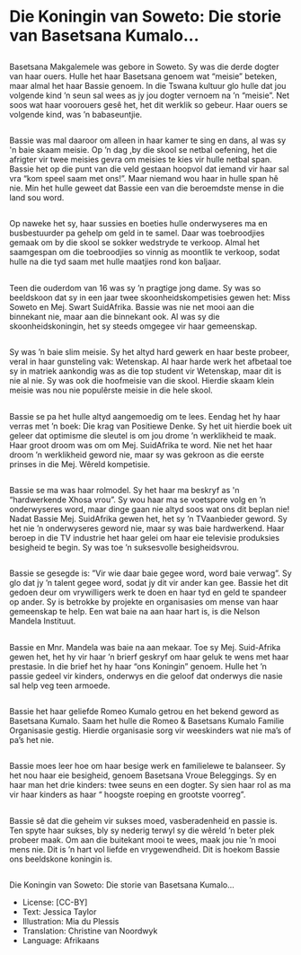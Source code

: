 # Die Koningin van Soweto: Die storie van Basetsana Kumalo...

##
Basetsana Makgalemele was gebore
in Soweto. Sy was die derde dogter
van haar ouers. Hulle het haar
Basetsana genoem wat “meisie”
beteken, maar almal het haar
Bassie genoem. In die Tswana
kultuur glo hulle dat jou volgende
kind ’n seun sal wees as jy jou
dogter vernoem na ’n “meisie”.
Net soos wat haar voorouers gesê
het, het dit werklik so gebeur. Haar
ouers se volgende kind, was ’n
babaseuntjie.

##
Bassie was mal daaroor om alleen
in haar kamer te sing en dans, al
was sy 'n baie skaam meisie.
Op ’n dag ,by die skool se netbal
oefening, het die afrigter vir twee
meisies gevra om meisies te kies vir
hulle netbal span. Bassie het op die
punt van die veld gestaan hoopvol
dat iemand vir haar sal vra “kom
speel saam met ons!”.
Maar niemand wou haar in hulle
span hê nie.
Min het hulle geweet dat Bassie een
van die beroemdste mense in die
land sou word.

##
Op naweke het sy, haar sussies en
boeties hulle onderwyseres ma en
busbestuurder pa gehelp om geld in
te samel. Daar was toebroodjies
gemaak om by die skool se sokker
wedstryde te verkoop. Almal het
saamgespan om die toebroodjies so
vinnig as moontlik te verkoop, sodat
hulle na die tyd saam met hulle
maatjies rond kon baljaar.

##
Teen die ouderdom van 16 was sy
’n pragtige jong dame. Sy was so
beeldskoon dat sy in een jaar twee
skoonheidskompetisies gewen het:
Miss Soweto en Mej. Swart SuidAfrika.
Bassie was nie net mooi aan die
binnekant nie, maar aan die
binnekant ook. Al was sy die
skoonheidskoningin, het sy steeds
omgegee vir haar gemeenskap.

##
Sy was ’n baie slim meisie. Sy het
altyd hard gewerk en haar beste
probeer, veral in haar gunsteling
vak: Wetenskap. Al haar harde werk
het afbetaal toe sy in matriek
aankondig was as die top student
vir Wetenskap, maar dit is nie al
nie. Sy was ook die hoofmeisie van
die skool. Hierdie skaam klein
meisie was nou nie populêrste
meisie in die hele skool.

##
Bassie se pa het hulle altyd
aangemoedig om te lees. Eendag
het hy haar verras met ’n boek: Die
krag van Positiewe Denke. Sy het
uit hierdie boek uit geleer dat
optimisme die sleutel is om jou
drome ’n werklikheid te maak. Haar
groot droom was om om Mej. SuidAfrika te word. Nie net het haar
droom ’n werklikheid geword nie,
maar sy was gekroon as die eerste
prinses in die Mej. Wêreld
kompetisie.

##
Bassie se ma was haar rolmodel. Sy
het haar ma beskryf as 'n
“hardwerkende Xhosa vrou”. Sy
wou haar ma se voetspore volg en
’n onderwyseres word, maar dinge
gaan nie altyd soos wat ons dit
beplan nie! Nadat Bassie Mej. SuidAfrika gewen het, het sy ’n TVaanbieder geword. Sy het nie ’n
onderwyseres geword nie, maar sy
was baie hardwerkend. Haar beroep
in die TV industrie het haar gelei om
haar eie televisie produksies
besigheid te begin. Sy was toe ’n
suksesvolle besigheidsvrou.

##
Bassie se gesegde is: ”Vir wie daar
baie gegee word, word baie
verwag”. Sy glo dat jy ’n talent
gegee word, sodat jy dit vir ander
kan gee. Bassie het dit gedoen deur
om vrywilligers werk te doen en
haar tyd en geld te spandeer op
ander. Sy is betrokke by projekte en
organisasies om mense van haar
gemeenskap te help. Een wat baie
na aan haar hart is, is die Nelson
Mandela Instituut.

##
Bassie en Mnr. Mandela was baie na
aan mekaar. Toe sy Mej. Suid-Afrika
gewen het, het hy vir haar ’n brierf
geskryf om haar geluk te wens met
haar prestasie. In die brief het hy
haar “ons Koningin” genoem. Hulle
het ’n passie gedeel vir kinders,
onderwys en die geloof dat
onderwys die nasie sal help veg
teen armoede.

##
Bassie het haar geliefde Romeo
Kumalo getrou en het bekend
geword as Basetsana Kumalo. Saam
het hulle die Romeo & Basetsans
Kumalo Familie Organisasie gestig.
Hierdie organisasie sorg vir
weeskinders wat nie ma’s of pa’s
het nie.

##
Bassie moes leer hoe om haar
besige werk en familielewe te
balanseer. Sy het nou haar eie
besigheid, genoem Basetsana
Vroue Beleggings. Sy en haar man
het drie kinders: twee seuns en een
dogter. Sy sien haar rol as ma vir
haar kinders as haar “ hoogste
roeping en grootste voorreg”.

##
Bassie sê dat die geheim vir sukses
moed, vasberadenheid en passie is.
Ten spyte haar sukses, bly sy
nederig terwyl sy die wêreld ’n
beter plek probeer maak.
Om aan die buitekant mooi te wees,
maak jou nie ’n mooi mens nie. Dit
is ’n hart vol liefde en
vrygewendheid. Dit is hoekom
Bassie ons beeldskone koningin is.

##
Die Koningin van Soweto: Die storie
van Basetsana Kumalo...
* License: [CC-BY]
* Text: Jessica Taylor
* Illustration: Mia du Plessis
* Translation: Christine van Noordwyk
* Language: Afrikaans


